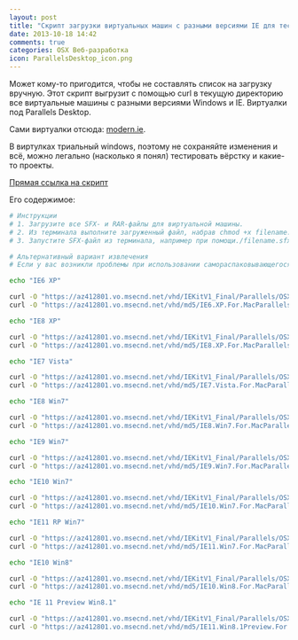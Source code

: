 ```yaml
---
layout: post
title: "Скрипт загрузки виртуальных машин с разными версиями IE для тестирования верстки"
date: 2013-10-18 14:42
comments: true
categories: OSX Веб-разработка
icon: ParallelsDesktop_icon.png
---
```

Может кому-то пригодится, чтобы не составлять список на загрузку вручную. Этот скрипт выгрузит с помощью curl в текущую директорию все виртуальные машины с разными версиями Windows и IE. Виртуалки под Parallels Desktop.

Сами виртуалки отсюда: [modern.ie](http://www.modern.ie/ru-ru/virtualization-tools#downloads).

В виртулках триальный windows, поэтому не сохраняйте изменения и всё, можно легально (насколько я понял) тестировать вёрстку и какие-то проекты.

[Прямая ссылка на скрипт](http://d.pr/n/snpa+)

Его содержимое:

```bash
# Инструкции
# 1. Загрузите все SFX- и RAR-файлы для виртуальной машины.
# 2. Из терминала выполните загруженный файл, набрав chmod +x filename.sfx только для SFX-файла.
# 3. Запустите SFX-файл из терминала, например при помощи./filename.sfx, и он распакуется в PVM-файл, который можно будет открыть при помощи Parallels.

# Альтернативный вариант извлечения
# Если у вас возникли проблемы при использовании самораспаковывающегося архива, то, независимо от используемой платформы размещения, вы сможете установить программу, которая распаковывает RAR-файлы, и использовать ее для распаковки виртуальной машины.

echo "IE6 XP"

curl -O "https://az412801.vo.msecnd.net/vhd/IEKitV1_Final/Parallels/OSX/IE6_XP/IE6.XP.For.MacParallels.sfx"
curl -O "https://az412801.vo.msecnd.net/vhd/md5/IE6.XP.For.MacParallels.txt"

echo "IE8 XP"

curl -O "https://az412801.vo.msecnd.net/vhd/IEKitV1_Final/Parallels/OSX/IE8_XP/IE8.XP.For.MacParallels.sfx"
curl -O "https://az412801.vo.msecnd.net/vhd/md5/IE8.XP.For.MacParallels.txt"

echo "IE7 Vista"

curl -O "https://az412801.vo.msecnd.net/vhd/IEKitV1_Final/Parallels/OSX/IE7_Vista/IE7.Vista.For.MacParallels.part0{1.sfx,2.rar,3.rar,4.rar}"
curl -O "https://az412801.vo.msecnd.net/vhd/md5/IE7.Vista.For.MacParallels.part0{1,2,3,4}.txt"

echo "IE8 Win7"

curl -O "https://az412801.vo.msecnd.net/vhd/IEKitV1_Final/Parallels/OSX/IE8_Win7/IE8.Win7.For.MacParallels.part0{1.sfx,2.rar,3.rar,4.rar}"
curl -O "https://az412801.vo.msecnd.net/vhd/md5/IE8.Win7.For.MacParallels.part0{1,2,3,4}.txt"

echo "IE9 Win7"

curl -O "https://az412801.vo.msecnd.net/vhd/IEKitV1_Final/Parallels/OSX/IE9_Win7/IE9.Win7.For.MacParallels.part0{1.sfx,2.rar,3.rar,4.rar}"
curl -O "https://az412801.vo.msecnd.net/vhd/md5/IE9.Win7.For.MacParallels.part0{1,2,3,4}.txt"

echo "IE10 Win7"

curl -O "https://az412801.vo.msecnd.net/vhd/IEKitV1_Final/Parallels/OSX/IE10_Win7/IE10.Win7.For.MacParallels.part0{1.sfx,2.rar,3.rar,4.rar}"
curl -O "https://az412801.vo.msecnd.net/vhd/md5/IE10.Win7.For.MacParallels.part0{1,2,3,4}.txt"

echo "IE11 RP Win7"

curl -O "https://az412801.vo.msecnd.net/vhd/IEKitV1_Final/Parallels/OSX/IE11_Win7_2/IE11.Win7.For.MacParallels.part0{1.sfx,2.rar,3.rar,4.rar}"
curl -O "https://az412801.vo.msecnd.net/vhd/md5/IE11.Win7.For.MacParallels.part0{1.sfx,2.rar,3.rar,4.rar}.2.txt"

echo "IE10 Win8"

curl -O "https://az412801.vo.msecnd.net/vhd/IEKitV1_Final/Parallels/OSX/IE10_Win8/IE10.Win8.For.MacParallels.part0{1.sfx,2.rar,3.rar,4.rar,5.rar}"
curl -O "https://az412801.vo.msecnd.net/vhd/md5/IE10.Win8.For.MacParallels.part0{1,2,3,4,5}.txt"

echo "IE 11 Preview Win8.1"

curl -O "https://az412801.vo.msecnd.net/vhd/IEKitV1_Final/Parallels/OSX/IE11_Win81/IE11.Win8.1Preview.For.MacParallels.part{1.sfx,2.rar,3.rar}"
curl -O "https://az412801.vo.msecnd.net/vhd/md5/IE11.Win8.1Preview.For.MacParallels.part{1.sfx,2.rar,3.rar}.txt"
```